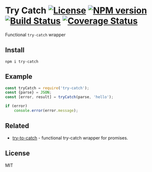 # Try Catch [![License][LicenseIMGURL]][LicenseURL] [![NPM version][NPMIMGURL]][NPMURL] [![Build Status][BuildStatusIMGURL]][BuildStatusURL] [![Coverage Status][CoverageIMGURL]][CoverageURL]

[NPMIMGURL]: https://img.shields.io/npm/v/try-catch.svg?style=flat
[NPMURL]: https://npmjs.org/package/try-catch "npm"
[LicenseURL]: https://tldrlegal.com/license/mit-license "MIT License"
[LicenseIMGURL]: https://img.shields.io/badge/license-MIT-317BF9.svg?style=flat
[CoverageURL]: https://coveralls.io/github/coderaiser/try-catch?branch=master
[CoverageIMGURL]: https://coveralls.io/repos/coderaiser/try-catch/badge.svg?branch=master&service=github
[BuildStatusURL]: https://github.com/coderaiser/try-catch/actions?query=workflow%3A%22Node+CI%22 "Build Status"
[BuildStatusIMGURL]: https://github.com/coderaiser/try-catch/workflows/Node%20CI/badge.svg

Functional `try-catch` wrapper

## Install

```
npm i try-catch
```

## Example

```js
const tryCatch = require('try-catch');
const {parse} = JSON;
const [error, result] = tryCatch(parse, 'hello');

if (error)
    console.error(error.message);

```

## Related

- [try-to-catch](https://github.com/coderaiser/try-to-catch "TryToCatch") - functional try-catch wrapper for promises.

## License

MIT
